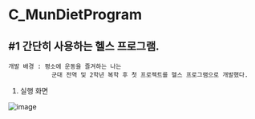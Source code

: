 # C_MunDietProgram
## #1 간단히 사용하는 헬스 프로그램.

```
개발 배경 : 평소에 운동을 즐겨하는 나는
            군대 전역 및 2학년 복학 후 첫 프로젝트를 헬스 프로그램으로 개발했다.
```

 1. 실행 화면
 
![image](https://user-images.githubusercontent.com/81169838/112105256-82a18480-8bef-11eb-9515-da67663ac00a.png)
